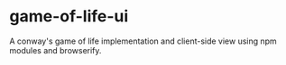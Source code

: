 game-of-life-ui
===============

A conway's game of life implementation and client-side view using npm modules and browserify.
